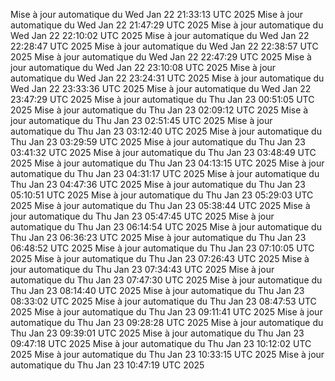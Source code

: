 Mise à jour automatique du Wed Jan 22 21:33:13 UTC 2025
Mise à jour automatique du Wed Jan 22 21:47:29 UTC 2025
Mise à jour automatique du Wed Jan 22 22:10:02 UTC 2025
Mise à jour automatique du Wed Jan 22 22:28:47 UTC 2025
Mise à jour automatique du Wed Jan 22 22:38:57 UTC 2025
Mise à jour automatique du Wed Jan 22 22:47:29 UTC 2025
Mise à jour automatique du Wed Jan 22 23:10:08 UTC 2025
Mise à jour automatique du Wed Jan 22 23:24:31 UTC 2025
Mise à jour automatique du Wed Jan 22 23:33:36 UTC 2025
Mise à jour automatique du Wed Jan 22 23:47:29 UTC 2025
Mise à jour automatique du Thu Jan 23 00:51:05 UTC 2025
Mise à jour automatique du Thu Jan 23 02:09:12 UTC 2025
Mise à jour automatique du Thu Jan 23 02:51:45 UTC 2025
Mise à jour automatique du Thu Jan 23 03:12:40 UTC 2025
Mise à jour automatique du Thu Jan 23 03:29:59 UTC 2025
Mise à jour automatique du Thu Jan 23 03:41:32 UTC 2025
Mise à jour automatique du Thu Jan 23 03:48:49 UTC 2025
Mise à jour automatique du Thu Jan 23 04:13:15 UTC 2025
Mise à jour automatique du Thu Jan 23 04:31:17 UTC 2025
Mise à jour automatique du Thu Jan 23 04:47:36 UTC 2025
Mise à jour automatique du Thu Jan 23 05:10:51 UTC 2025
Mise à jour automatique du Thu Jan 23 05:29:03 UTC 2025
Mise à jour automatique du Thu Jan 23 05:38:44 UTC 2025
Mise à jour automatique du Thu Jan 23 05:47:45 UTC 2025
Mise à jour automatique du Thu Jan 23 06:14:54 UTC 2025
Mise à jour automatique du Thu Jan 23 06:36:23 UTC 2025
Mise à jour automatique du Thu Jan 23 06:48:52 UTC 2025
Mise à jour automatique du Thu Jan 23 07:10:05 UTC 2025
Mise à jour automatique du Thu Jan 23 07:26:43 UTC 2025
Mise à jour automatique du Thu Jan 23 07:34:43 UTC 2025
Mise à jour automatique du Thu Jan 23 07:47:30 UTC 2025
Mise à jour automatique du Thu Jan 23 08:14:40 UTC 2025
Mise à jour automatique du Thu Jan 23 08:33:02 UTC 2025
Mise à jour automatique du Thu Jan 23 08:47:53 UTC 2025
Mise à jour automatique du Thu Jan 23 09:11:41 UTC 2025
Mise à jour automatique du Thu Jan 23 09:28:28 UTC 2025
Mise à jour automatique du Thu Jan 23 09:39:01 UTC 2025
Mise à jour automatique du Thu Jan 23 09:47:18 UTC 2025
Mise à jour automatique du Thu Jan 23 10:12:02 UTC 2025
Mise à jour automatique du Thu Jan 23 10:33:15 UTC 2025
Mise à jour automatique du Thu Jan 23 10:47:19 UTC 2025
